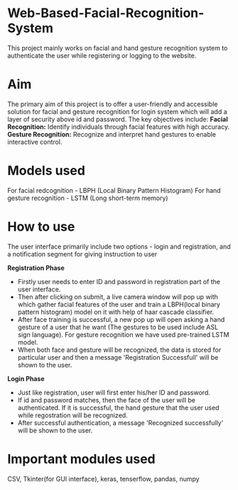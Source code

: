 # Web-Based-Facial-Recognition-System
This project mainly works on facial and hand gesture recognition system to authenticate the user while registering or logging to the website.

# Aim
The primary aim of this project is to offer a user-friendly and accessible solution for facial and gesture recognition for login system which will add a layer of security above id and password. The key objectives include:
**Facial Recognition:** Identify individuals through facial features with high accuracy.
**Gesture Recognition:** Recognize and interpret hand gestures to enable interactive control.

# Models used
For facial redcognition - LBPH (Local Binary Pattern Histogram)
For hand gesture recognition - LSTM (Long short-term memory)


# How to use
The user interface primarily include two options - login and registration, and a notification segment for giving instruction to user

**Registration Phase**
- Firstly user needs to enter ID and password in registration part of the user interface.
- Then after clicking on submit, a live camera window will pop up with which gather facial features of the user and train a LBPH(local binary pattern histogram) model on it with help of haar cascade classifier.
- After face training is successful, a new pop up will open asking a hand gesture of a user that he want (The gestures to be used include ASL sign language). For gesture recognition we have used pre-trained LSTM model.
- When both face and gesture will be recognized, the data is stored for particular user and then a message 'Registration Successfull' will be shown to the user.

**Login Phase**
- Just like registration, user will first enter his/her ID and password.
- If id and password matches, then the face of the user will be authenticated. If it is successful, the hand gesture that the user used while regostration will be recognized.
- After successful authentication, a message 'Recognized successfully' will be shown to the user.

# Important modules used
CSV, Tkinter(for GUI interface), keras, tenserflow, pandas, numpy
